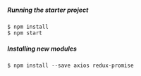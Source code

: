 ##### Running the starter project
```
$ npm install
$ npm start
```

##### Installing new modules
```
$ npm install --save axios redux-promise
```

